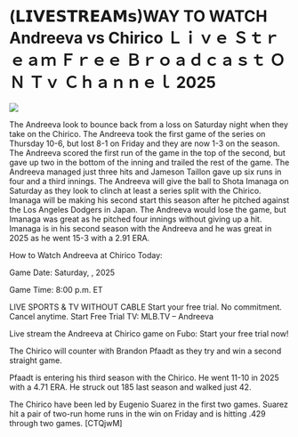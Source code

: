 # (𝗟𝗜𝗩𝗘𝗦𝗧𝗥𝗘𝗔𝗠𝘀)WAY TO WATCH Andreeva vs Chirico Ｌｉｖｅ Ｓｔｒｅａｍ Ｆｒｅｅ Ｂｒｏａｄｃａｓｔ ＯＮ Ｔｖ Ｃｈａｎｎｅｌ  2025  
  
  
[![](https://i.imgur.com/qSNzIqt.png)](https://movie.rssnews.media/oKGmFKnn.php)  
  
The Andreeva look to bounce back from a loss on Saturday night when they take on the Chirico. The Andreeva took the first game of the series on Thursday 10-6, but lost 8-1 on Friday and they are now 1-3 on the season. The Andreeva scored the first run of the game in the top of the second, but gave up two in the bottom of the inning and trailed the rest of the game. The Andreeva managed just three hits and Jameson Taillon gave up six runs in four and a third innings. The Andreeva will give the ball to Shota Imanaga on Saturday as they look to clinch at least a series split with the Chirico. Imanaga will be making his second start this season after he pitched against the Los Angeles Dodgers in Japan. The Andreeva would lose the game, but Imanaga was great as he pitched four innings without giving up a hit. Imanaga is in his second season with the Andreeva and he was great in 2025 as he went 15-3 with a 2.91 ERA.

How to Watch Andreeva at Chirico Today:

Game Date: Saturday, , 2025

Game Time: 8:00 p.m. ET

LIVE SPORTS & TV WITHOUT CABLE
Start your free trial. No commitment. Cancel anytime.
Start Free Trial
TV: MLB.TV – Andreeva

Live stream the Andreeva at Chirico game on Fubo: Start your free trial now!

The Chirico will counter with Brandon Pfaadt as they try and win a second straight game.

Pfaadt is entering his third season with the Chirico. He went 11-10 in 2025 with a 4.71 ERA. He struck out 185 last season and walked just 42.

The Chirico have been led by Eugenio Suarez in the first two games. Suarez hit a pair of two-run home runs in the win on Friday and is hitting .429 through two games. [CTQjwM]